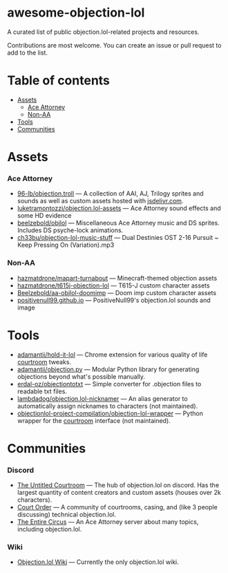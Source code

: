 # awesome-objection-lol
A curated list of public objection.lol-related projects and resources.

Contributions are most welcome. You can create an issue or pull request to add to the list.

# Table of contents
- [Assets](#assets)
    - [Ace Attorney](#ace-attorney)
    - [Non-AA](#non-aa)
- [Tools](#tools)
- [Communities](#communities)

# Assets
### Ace Attorney
- [96-lb/objection.troll](https://github.com/96-LB/objection.troll) — A collection of AAI, AJ, Trilogy sprites and sounds as well as custom assets hosted with [jsdelivr.com](https://jsdelivr.com).
- [luketramontozzi/objection.lol-assets](https://github.com/LukeTramontozzi/Objection.lol-Assets) — Ace Attorney sound effects and some HD evidence
- [beelzebold/objlol](https://github.com/Beelzebold/Objlol) — Miscellaneous Ace Attorney music and DS sprites. Includes DS psyche-lock animations.
- [ch33bu/objection-lol-music-stuff](https://github.com/ch33bu/objection-lol-music-stuff) — Dual Destinies OST 2-16 Pursuit ~ Keep Pressing On (Variation).mp3

### Non-AA 
- [hazmatdrone/mapart-turnabout](https://github.com/HazmatDrone/mapart-turnabout) — Minecraft-themed objection assets
- [hazmatdrone/t615j-objection-lol](https://github.com/HazmatDrone/t615j-objection-lol) — T615-J custom character assets
- [Beelzebold/aa-objlol-doomimp](https://github.com/Beelzebold/aa-objlol-doomimp) — Doom imp custom character assets
- [positivenull99.github.io](https://github.com/PositiveNull99/PositiveNull99.github.io) — PositiveNull99's objection.lol sounds and image



# Tools
- [adamantii/hold-it-lol](https://github.com/adamantii/hold-it-lol) — Chrome extension for various quality of life [courtroom](https://objection.lol/courtroom) tweaks.
- [adamantii/objection.py](https://github.com/adamantii/objection.py) — Modular Python library for generating objections beyond what's possible manually.
- [erdal-oz/objectiontotxt](https://github.com/Erdal-oz/objectiontotxt) — Simple converter for .objection files to readable txt files.
- [lambdadog/objection.lol-nicknamer](https://github.com/lambdadog/objection.lol-nicknamer) — An alias generator to automatically assign nicknames to characters (not maintained).
- [objectionlol-project-compilation/objection-lol-wrapper](https://github.com/objectionlol-project-compilation/objection-lol-wrapper) — Python wrapper for the [courtroom](https://objection.lol/courtroom) interface (not maintained).

# Communities
### Discord
- [The Untitled Courtroom](https://discord.com/invite/aX9Y5g9uwY) — The hub of objection.lol on discord. Has the largest quantity of content creators and custom assets (houses over 2k characters).
- [Court Order](https://discord.gg/5dMRR37FWt) — A community of courtrooms, casing, and (like 3 people discussing) technical objection.lol.
- [The Entire Circus](https://discord.com/invite/tQGqubBanw) — An Ace Attorney server about many topics, including objection.lol.

### Wiki
- [Objection.lol Wiki](https://objectionlol.fandom.com/wiki/Objection_dot_lol_Wiki) — Currently the only objection.lol wiki.
